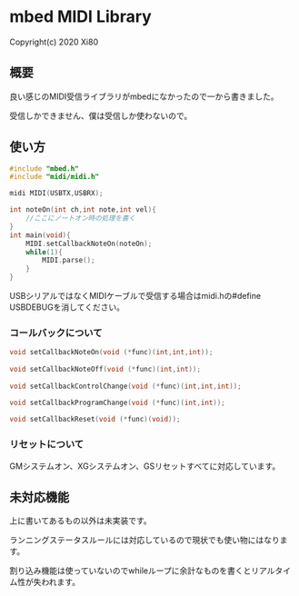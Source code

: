 # mbed MIDI Library

Copyright(c) 2020 Xi80



## 概要

良い感じのMIDI受信ライブラリがmbedになかったので一から書きました。

受信しかできません、僕は受信しか使わないので。



## 使い方

```cpp
#include "mbed.h"
#include "midi/midi.h"

midi MIDI(USBTX,USBRX);

int noteOn(int ch,int note,int vel){
    //ここにノートオン時の処理を書く
}
int main(void){
    MIDI.setCallbackNoteOn(noteOn);
    while(1){
        MIDI.parse();
    }
}
```

USBシリアルではなくMIDIケーブルで受信する場合はmidi.hの#define USBDEBUGを消してください。



### コールバックについて

```cpp
void setCallbackNoteOn(void (*func)(int,int,int));
        
void setCallbackNoteOff(void (*func)(int,int));
        
void setCallbackControlChange(void (*func)(int,int,int));

void setCallbackProgramChange(void (*func)(int,int));
        
void setCallbackReset(void (*func)(void));
```



### リセットについて

GMシステムオン、XGシステムオン、GSリセットすべてに対応しています。



## 未対応機能

上に書いてあるもの以外は未実装です。

ランニングステータスルールには対応しているので現状でも使い物にはなります。

割り込み機能は使っていないのでwhileループに余計なものを書くとリアルタイム性が失われます。